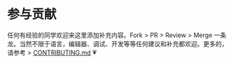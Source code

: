 # 参与贡献

任何有经验的同学欢迎来这里添加补充内容。Fork > PR > Review > Merge 一条龙。当然不限于语言，编辑器、调试、开发等等任何建议和补充都欢迎。更多的，请参考 > [CONTRIBUTING.md](https://github.com/spencerwooo/dowww/blob/master/.github/CONTRIBUTING.md) 💗
